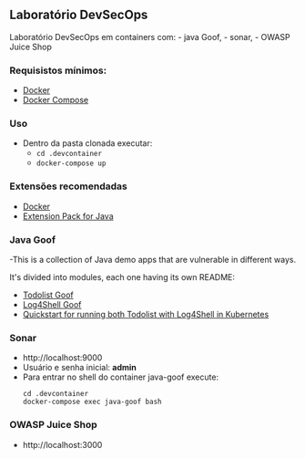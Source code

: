 ## Laboratório DevSecOps
 Laboratório DevSecOps em containers com: 
    - java Goof, 
    - sonar,
    - OWASP Juice Shop

### Requisistos mínimos:

- [Docker](http://pje.wiki.tjdft.jus.br/index.php/Docker) 
- [Docker Compose](http://pje.wiki.tjdft.jus.br/index.php/Docker_Compose)


### Uso
- Dentro da pasta clonada executar: 
    - ```cd .devcontainer```
    - ```docker-compose up```

### Extensões recomendadas
- [Docker](https://marketplace.visualstudio.com/items?itemName=ms-azuretools.vscode-docker)
- [Extension Pack for Java](https://marketplace.visualstudio.com/items?itemName=vscjava.vscode-java-pack)

### Java Goof 

-This is a collection of Java demo apps that are vulnerable in different ways.

It's divided into modules, each one having its own README:

* [Todolist Goof](todolist-goof/README.md)
* [Log4Shell Goof](log4shell-goof/README.md)
* [Quickstart for running both Todolist with Log4Shell in Kubernetes](README-K8S.md)

### Sonar
- http://localhost:9000
- Usuário e senha inicial: **admin**
- Para entrar no shell do container java-goof execute:
    ```shell
    cd .devcontainer
    docker-compose exec java-goof bash
    ```

### OWASP Juice Shop
- http://localhost:3000 